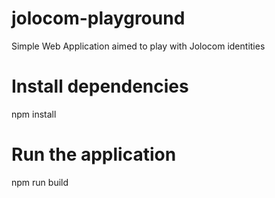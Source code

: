 # jolocom-playground
Simple Web Application aimed to play with Jolocom identities

# Install dependencies
npm install

# Run the application
npm run build
